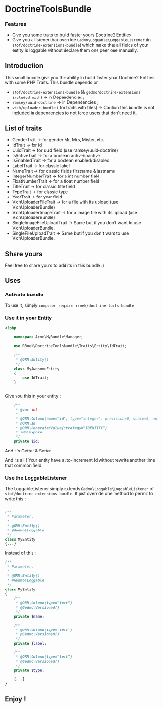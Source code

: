 # DoctrineToolsBundle
### Features

- Give you some traits to build faster yours Doctrine2 Entities
- Give you a listener that override `Gedmo\Loggable\LoggableListener`  (in `stof/doctrine-extensions-bundle`) which make that all fields of your entity is loggable without declare them one peer one manually. 

## Introduction
This small bundle give you the ability to build faster your Doctrine2 Entities with some PHP Traits.
This bundle depends on 
* `stof/doctrine-extensions-bundle` (& `gedmo/doctrine-extensions included with`) -> in Dependencies ;
* `ramsey/uuid-doctrine` -> in Dependencies ;
* `vich/uploader-bundle` ( for traits with files) -> Caution this bundle is not included in dependencies to not force users that don't need it. 

## List of traits
* GenderTrait -> for gender Mr, Mrs, Mister, etc.
* IdTrait -> for id
* UuidTrait -> for uuid field (use ramsey/uuid-doctrine)
* IsActiveTrait -> for a boolean active/inactive
* IsEnabledTrait -> for a boolean enabled/disabled
* LabelTrait -> for classic label
* NameTrait -> for classic fields firstname & lastname
* IntegerNumberTrait -> for a int number field
* FloatNumberTrait -> for a float number field
* TitleTrait -> for classic title field
* TypeTrait -> for classic type
* YearTrait -> for year field
* VichUploaderFileTrait -> for a file with its upload (use VichUploaderBundle)
* VichUploaderImageTrait -> for a image file with its upload (use VichUploaderBundle)
* SingleImageFileUploadTrait -> Same but if you don't want to use VichUploaderBundle.
* SingleFileUploadTrait -> Same but if you don't want to use VichUploaderBundle.

## Share yours
Feel free to share yours to add its in this bundle :)

## Uses
### Activate bundle
To use it, simply `composer require rroek/doctrine-tools-bundle`
### Use it in your Entity

```php
<?php
    
    namespace Acme\MyBundle\Manager;
    
    use RRoek\DoctrineToolsBundle\Traits\Entity\IdTrait;
    
    /**
     * @ORM\Entity()
     */
    class MyAwesomeEntity
    {
        use IdTrait;
    }
    
```

Give you this in your entity :
```php
    /**
     * @var int
     *
     * @ORM\Column(name="id", type="integer", precision=0, scale=0, nullable=false, unique=true)
     * @ORM\Id
     * @ORM\GeneratedValue(strategy="IDENTITY")
     * JMS\Expose
     */
    private $id;
```
And it's Getter & Setter

And its all ! Your entity have auto-increment Id without rewrite another time that common field.
### Use the LoggableListener
The LoggableListener simply extends `Gedmo\Loggable\LoggableListener`  of `stof/doctrine-extensions-bundle`.
It just override one method to permit to write  this :
```php

/**
 * Parameter.
 *
 * @ORM\Entity()
 * @Gedmo\Loggable
 */
class MyEntity
{...}
```
Instead of this :
```php
/**
 * Parameter.
 *
 * @ORM\Entity()
 * @Gedmo\Loggable
 */
class MyEntity
{
    /**
     * @ORM\Column(type="text")
     * @Gedmo\Versioned()
     */
    private $name;

    /**
     * @ORM\Column(type="text")
     * @Gedmo\Versioned()
     */
    private $label;

    /**
     * @ORM\Column(type="text")
     * @Gedmo\Versioned()
     */
    private $type;

    [...]
}
```
 
## Enjoy !
